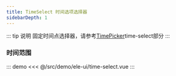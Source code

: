 ```yaml
---
title: TimeSelect 时间选项选择器
sidebarDepth: 1
---
```


::: tip 说明
固定时间点选择器，请参考[TimePicker](https://element.eleme.cn/#/zh-CN/component/time-picker)time-select部分
:::


### 时间范围
::: demo
<<< @/src/demo/ele-ui/time-select.vue
:::